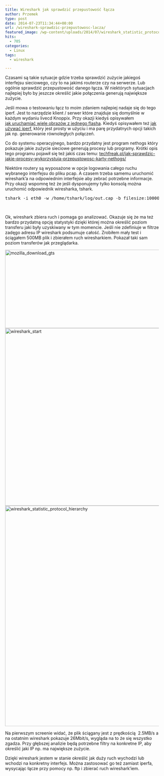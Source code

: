 ```yaml
---
title: Wireshark jak sprawdzić przepustowość łącza
author: Przemek
type: post
date: 2014-07-23T11:34:44+00:00
url: /wireshark-sprawdzic-przepustowosc-lacza/
featured_image: /wp-content/uploads/2014/07/wireshark_statistic_protocol_hierarchy.jpg
hits:
  - 705
categories:
  - Linux
tags:
  - wireshark

---
```

Czasami są takie sytuacje gdzie trzeba sprawdzić zużycie jakiegoś interfejsu sieciowego, czy to na jakimś routerze czy na serwerze. Lub ogólnie sprawdzić przepustowość danego łącza. W niektórych sytuacjach najlepiej było by jeszcze określić jakie połączenia generują największe zużycie.

Jeśli mowa o testowaniu łącz to moim zdaniem najlepiej nadaje się do tego iperf. Jest to narzędzie klient / serwer które znajduje się domyślnie w każdym wydaniu livecd Knoppix. Przy okazji kiedyś opisywałem <a title="Multiboot cd" href="http://techfreak.pl/jak-uruchamiac-wiele-obrazow-iso-z-jednego-usb/" target="_blank">jak uruchamiać wiele obrazów z jednego flasha</a>. Kiedyś opisywałem też <a title="Iperf" href="http://techfreak.pl/iperf-narzedzie-do-pomiaru-przepustowosci-lacza-sieci/" target="_blank">jak używać iperf</a>, który jest prosty w użyciu i ma parę przydatnych opcji takich jak np. generowanie równoległych połączeń.

Co do systemu operacyjnego, bardzo przydatny jest program nethogs który pokazuje jakie zużycie sieciowe generują procesy lub programy. Krótki opis tego programu pojawił się też jakiś czas temu: <a title="nethogs" href="http://techfreak.pl/jak-sprawdzic-jakie-procesy-wykorzystuja-przepustowosc-karty-nethogs/" target="_blank">techfreak.pl/jak-sprawdzic-jakie-procesy-wykorzystuja-przepustowosc-karty-nethogs/</a>

Niektóre routery są wyposażone w opcje logowania całego ruchu wybranego interfejsu do pliku pcap. A czasem trzeba samemu uruchomić wireshark&#8217;a na odpowiednim interfejsie aby zebrać potrzebne informacje. Przy okazji wspomnę też że jeśli dysponujemy tylko konsolą można uruchomić odpowiednik wiresharka, tshark.

<pre>tshark -i eth0 -w /home/tshark/log/out.cap -b filesize:100000</pre>

&nbsp;

Ok, wireshark zbiera ruch i pomaga go analizować. Okazuje się że ma też bardzo przydatną opcję statystyki dzięki której można określić poziom transferu jaki były uzyskiwany w tym momencie. Jeśli nie zdefiniuje w filtrze zadęgo adresu IP wireshark podsumuje całość. Zrobiłem mały test i ściągałem 500MB plik i zbierałem ruch wiresharkiem. Pokazał taki sam poziom transferów jak przeglądarka.

[<img class="aligncenter size-full wp-image-7351" src="http://techfreak.pl/wp-content/uploads/2014/07/mozilla_download_gts.jpg" alt="mozilla_download_gts" width="671" height="257" />][1] [<img class="aligncenter size-full wp-image-7352" src="http://techfreak.pl/wp-content/uploads/2014/07/wireshark_start.jpg" alt="wireshark_start" width="922" height="582" />][2] [<img class="aligncenter size-full wp-image-7353" src="http://techfreak.pl/wp-content/uploads/2014/07/wireshark_statistic_protocol_hierarchy.jpg" alt="wireshark_statistic_protocol_hierarchy" width="1281" height="723" />][3]

Na pierwszym screenie widać, że plik ściągany jest z prędkością  2.5MB/s a na ostatnim wireshark pokazuje 26Mbit/s, wygląda na to że się wszystko zgadza. Przy głębszej analizie będą potrzebne filtry na konkretne IP, aby określić jaki IP np. ma największe zużycie.

Dzięki wireshark jestem w stanie określić jak duży ruch wychodzi lub wchodzi na konkretny interfejs. Można zastosować go też zamiast iperfa, wysycając łącze przy pomocy np. ftp i zbierać ruch wireshark&#8217;iem.

&nbsp;

 [1]: http://techfreak.pl/wp-content/uploads/2014/07/mozilla_download_gts.jpg
 [2]: http://techfreak.pl/wp-content/uploads/2014/07/wireshark_start.jpg
 [3]: http://techfreak.pl/wp-content/uploads/2014/07/wireshark_statistic_protocol_hierarchy.jpg